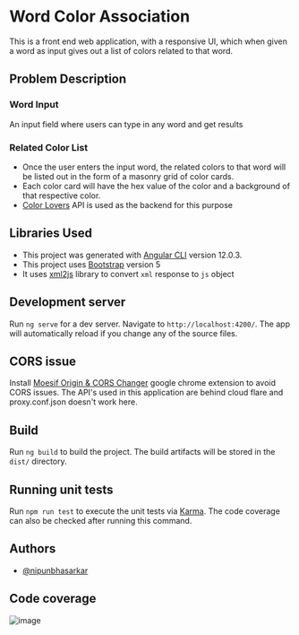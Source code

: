 # Word Color Association

This is a front end web application, with a responsive UI, which when given a word as input gives out a list of colors related to that word.

## Problem Description

### Word Input

An input field where users can type in any word and get results

### Related Color List

- Once the user enters the input word, the related colors to that word will be listed
out in the form of a masonry grid of color cards.
- Each color card will have the hex value of the color and a background of that
respective color.
- [Color Lovers](https://colourlovers.com/api/colors) API is used as the backend for this purpose

## Libraries Used

- This project was generated with [Angular CLI](https://github.com/angular/angular-cli) version 12.0.3.
- This project uses [Bootstrap](https://getbootstrap.com/) version 5
- It uses [xml2js](https://www.npmjs.com/package/xml2js) library to convert `xml` response to `js` object

## Development server

Run `ng serve` for a dev server. Navigate to `http://localhost:4200/`. The app will automatically reload if you change any of the source files.

## CORS issue

Install [Moesif Origin & CORS Changer](https://chrome.google.com/webstore/detail/moesif-origin-cors-change/digfbfaphojjndkpccljibejjbppifbc) google chrome extension to avoid CORS issues. The API's used in this application are behind cloud flare and proxy.conf.json doesn't work here.

## Build

Run `ng build` to build the project. The build artifacts will be stored in the `dist/` directory.

## Running unit tests

Run `npm run test` to execute the unit tests via [Karma](https://karma-runner.github.io). The code coverage can also be checked after running this command.

## Authors

- [@nipunbhasarkar](https://www.github.com/nipunbhasarkar)

## Code coverage

![image](https://user-images.githubusercontent.com/10637627/150692054-079d704a-9139-4160-a80b-bb6127b76c73.png)

